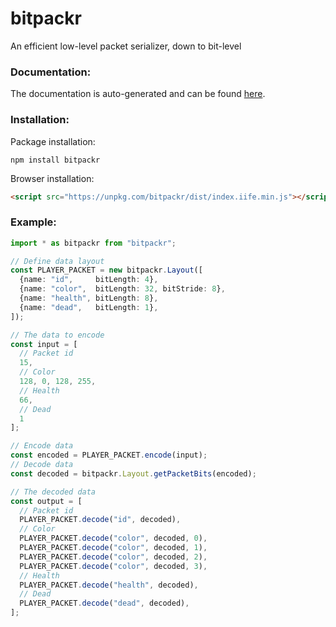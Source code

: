 # bitpackr

An efficient low-level packet serializer, down to bit-level

### Documentation:
The documentation is auto-generated and can be found [here](https://maierfelix.github.io/bitpackr/docs).

### Installation:
Package installation:
````
npm install bitpackr
````
Browser installation:
````html
<script src="https://unpkg.com/bitpackr/dist/index.iife.min.js"></script>
````

### Example:

````ts
import * as bitpackr from "bitpackr";

// Define data layout
const PLAYER_PACKET = new bitpackr.Layout([
  {name: "id",     bitLength: 4},
  {name: "color",  bitLength: 32, bitStride: 8},
  {name: "health", bitLength: 8},
  {name: "dead",   bitLength: 1},
]);

// The data to encode
const input = [
  // Packet id
  15,
  // Color
  128, 0, 128, 255,
  // Health
  66,
  // Dead
  1
];

// Encode data
const encoded = PLAYER_PACKET.encode(input);
// Decode data
const decoded = bitpackr.Layout.getPacketBits(encoded);

// The decoded data
const output = [
  // Packet id
  PLAYER_PACKET.decode("id", decoded),
  // Color
  PLAYER_PACKET.decode("color", decoded, 0),
  PLAYER_PACKET.decode("color", decoded, 1),
  PLAYER_PACKET.decode("color", decoded, 2),
  PLAYER_PACKET.decode("color", decoded, 3),
  // Health
  PLAYER_PACKET.decode("health", decoded),
  // Dead
  PLAYER_PACKET.decode("dead", decoded),
];
````
